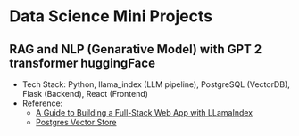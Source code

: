 # Data Science Mini Projects

## RAG and NLP (Genarative Model) with GPT 2 transformer huggingFace
- Tech Stack: Python, llama_index (LLM pipeline), PostgreSQL (VectorDB), Flask (Backend), React (Frontend) 
- Reference: 
  - [A Guide to Building a Full-Stack Web App with LLamaIndex](https://docs.llamaindex.ai/en/stable/understanding/putting_it_all_together/apps/fullstack_app_guide/)
  - [Postgres Vector Store](https://docs.llamaindex.ai/en/stable/examples/vector_stores/postgres/)
